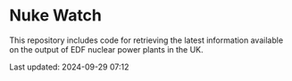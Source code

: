 # Nuke Watch

This repository includes code for retrieving the latest information available on the output of EDF nuclear power plants in the UK.

Last updated: 2024-09-29 07:12